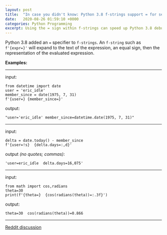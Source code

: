 ```yaml
---
layout: post
title:  "In case you didn't know: Python 3.8 f-strings support = for self-documenting expressions and debugging"
date:   2020-08-26 01:59:10 +0000
categories: Python Programming
excerpt: Using the = sign within f-strings can speed up Python 3.8 debugging.
---
```


Python 3.8 added an `=` specifier to `f-strings`. An `f-string` such as `f'{expr=}'` will expand to the text of the expression, an equal sign, then the representation of the evaluated expression. 

**Examples:**

____

input:

    from datetime import date
    user = 'eric_idle'
    member_since = date(1975, 7, 31)
    f'{user=} {member_since=}'

output:

    "user='eric_idle' member_since=datetime.date(1975, 7, 31)"

____

input:

    delta = date.today() - member_since
    f'{user=!s}  {delta.days=:,d}'

output *(no quotes; commas)*:

    'user=eric_idle  delta.days=16,075'

____

input:

    from math import cos,radians
    theta=30
    print(f'{theta=}  {cos(radians(theta))=:.3f}')

output:

    theta=30  cos(radians(theta))=0.866

____

[Reddit discussion](https://www.reddit.com/r/Python/comments/igq1pg/in_case_you_didnt_know_python_38_fstrings_support/)
